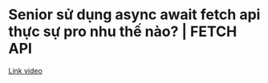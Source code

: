 # Senior sử dụng async await fetch api thực sự pro nhu thế nào? | FETCH API

[Link video](https://s.net.vn/dLvE)
